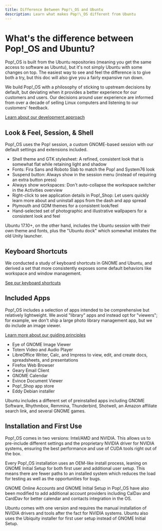 ```yaml
---
title: Difference Between Pop!\_OS and Ubuntu
description: Learn what makes Pop!\_OS different from Ubuntu
---
```


# What's the difference between Pop!\_OS and Ubuntu?

Pop!\_OS is built from the Ubuntu repositories (meaning you get the same access
to software as Ubuntu), but it's not simply Ubuntu with some changes on top. The
easiest way to see and feel the difference is to give both a try, but this doc
will also give you a fairly expansive run down.

We build Pop!\_OS with a philosophy of sticking to upstream decisions by
default, but deviating when it provides a better experience for our customers
and users. Our decisions around user experience are informed from over a decade
of selling Linux computers and listening to our customers' feedback.

[Learn about our development approach](http://pop.system76.com/docs/pop-os-development-approach/)


## Look & Feel, Session, & Shell

Pop!\_OS uses the Pop! session, a custom GNOME-based session with our default
settings and extensions included.

- Shell theme and GTK stylesheet: A refined, consistent look that is somewhat
  flat while retaining light and shadow
- Fonts: Fira Sans and Roboto Slab to match the Pop! and System76 look
- Suspend button: Always show in the session menu (instead of requiring an extra
  button press)
- Always show workspaces: Don't auto-collapse the workspace switcher in the
  Activities overview
- Right-click to see application details in Pop!\_Shop: Let users quickly learn
  more about and uninstall apps from the dash and app spread
- Plymouth and GDM themes for a consistent look/feel
- Hand-selected set of photographic and illustrative wallpapers for a consistent
  look and feel

Ubuntu 17.10+, on the other hand, includes the Ubuntu session with their own
theme and fonts, plus the "Ubuntu dock" which somewhat imitates the old Unity
launcher.


## Keyboard Shortcuts

We conducted a study of keyboard shortcuts in GNOME and Ubuntu, and derived a
set that more consistently exposes some default behaviors like workspace and
window management.

[See our keyboard shortcuts](http://pop.system76.com/docs/keyboard-shortcuts/)


## Included Apps

Pop!\_OS includes a selection of apps intended to be comprehensive but
relatively lightweight. We avoid "library" apps and instead opt for "viewers";
for example, we don't ship a large photo library management app, but we do
include an image viewer.

[Learn more about our guiding
principles](http://pop.system76.com/docs/default-apps/)

- Eye of GNOME Image Viewer
- Totem Video and Audio Player
- LibreOffice Writer, Calc, and Impress to view, edit, and create docs,
  spreadsheets, and presentations
- Firefox Web Browser
- Geary Email Client
- GNOME Calendar
- Evince Document Viewer
- Pop!\_Shop app store
- Eddy Debian installer

Ubuntu includes a different set of preinstalled apps including GNOME Software,
Rhythmbox, Remmina, Thunderbird, Shotwell, an Amazon affiliate search link, and
several GNOME games.


## Installation and First Use

Pop!\_OS comes in two versions: Intel/AMD and NVIDIA. This allows us to
pre-include different settings and the proprietary NVIDIA driver for NVIDIA
systems, ensuring the best performance and use of CUDA tools right out of the
box.

Every Pop!\_OS installation uses an OEM-like install process, leaning on GNOME
Initial Setup for both first user and additional user setup. This means there
are fewer paths to an installed system which reduces the load for testing as
well as the opportunities for bugs.

GNOME Online Accounts and GNOME Initial Setup in Pop!\_OS have also been
modified to add additional account providers including CalDav and CardDav for
better calendar and contacts integration in the OS.

Ubuntu comes with one version and requires the manual installation of NVIDIA
drivers and tools after the fact for NVIDIA systems. Ubuntu also uses the
Ubiquity installer for first user setup instead of GNOME Initial Setup.
